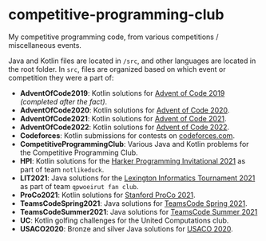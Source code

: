# competitive-programming-club

My competitive programming code, from various competitions / miscellaneous events.

Java and Kotlin files are located in `/src`, and other languages are located in the root folder. In `src`, files are
organized based on which event or competition they were a part of:

- **AdventOfCode2019**: Kotlin solutions for [Advent of Code 2019](https://adventofcode.com/2019) *(completed after the fact)*.
- **AdventOfCode2020**: Kotlin solutions for [Advent of Code 2020](https://adventofcode.com/2020).
- **AdventOfCode2021**: Kotlin solutions for [Advent of Code 2021](https://adventofcode.com/2021).
- **AdventOfCode2022**: Kotlin solutions for [Advent of Code 2022](https://adventofcode.com/2022).
- **Codeforces**: Kotlin submissions for contests on [codeforces.com](https://codeforces.com/profile/ky28059).
- **CompetitiveProgrammingClub**: Various Java and Kotlin problems for the Competitive Programming Club.
- **HPI**: Kotlin solutions for the [Harker Programming Invitational 2021](https://www.harkerprogrammingclub.org/copy-of-gpl-2020-results-1) as part of team `notlikeduck`.
- **LIT2021**: Java solutions for the [Lexington Informatics Tournament 2021](https://lit.lhsmathcs.org/scoreboard2021) as part of team `qpwoeirut fan club`.
- **ProCo2021**: Kotlin solutions for [Stanford ProCo 2021](https://www.stanfordacm.org/proco/pastContests).
- **TeamsCodeSpring2021**: Java solutions for [TeamsCode Spring 2021](https://www.teamscode.org/contests/spring-2021/).
- **TeamsCodeSummer2021**: Java solutions for [TeamsCode Summer 2021](https://www.teamscode.org/contests/summer-2021/)
- **UC**: Kotlin golfing challenges for the United Computations club.
- **USACO2020**: Bronze and silver Java solutions for [USACO 2020](http://www.usaco.org/index.php?page=dec20results).
